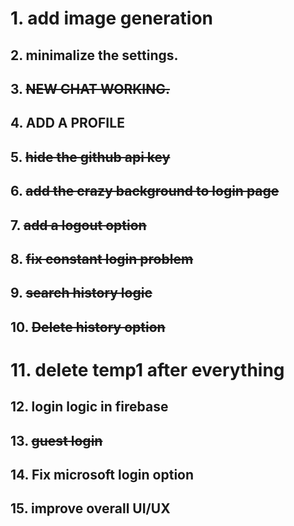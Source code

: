 # 1.  add image generation
## 2. minimalize the settings.
## 3. ~~NEW CHAT WORKING.~~
## 4. ADD A PROFILE 
## 5. ~~hide the github api key~~ 
## 6. ~~add the crazy background to login page~~
## 7. ~~add a logout option~~
## 8. ~~fix constant login problem~~
## 9. ~~search history logic~~
## 10. ~~Delete history option~~
# 11.  delete temp1 after everything
## 12. login logic in firebase
## 13. ~~guest login~~
## 14. Fix microsoft login option
## 15. improve overall UI/UX